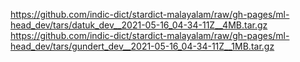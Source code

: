 https://github.com/indic-dict/stardict-malayalam/raw/gh-pages/ml-head_dev/tars/datuk_dev__2021-05-16_04-34-11Z__4MB.tar.gz  
https://github.com/indic-dict/stardict-malayalam/raw/gh-pages/ml-head_dev/tars/gundert_dev__2021-05-16_04-34-11Z__1MB.tar.gz  
